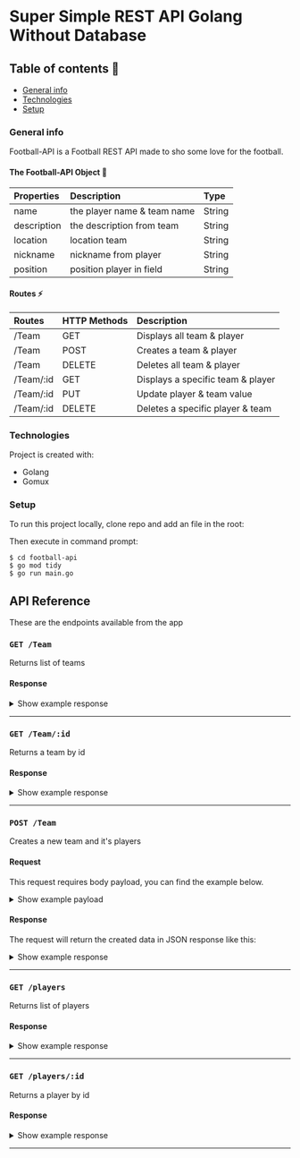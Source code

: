 
# Super Simple REST API Golang Without Database

## Table of contents 👀
* [General info](#general-info)
* [Technologies](#technologies)
* [Setup](#setup)


### General info
 Football-API is a Football REST API made to sho some love for the football.

#### The Football-API Object 🍵
| Properties | Description | Type  |
|:----------- |:---------------|:--------|
|name| the player name & team name | String| 
|description| the description from team | String |
|location| location team | String | 
|nickname| nickname from player |String | 
|position| position player in field | String| 


#### Routes ⚡
| Routes | HTTP Methods| Description
|:------- |:---------------|:--------------
| /Team     | GET                  | Displays all team & player
| /Team      | POST               | Creates a team & player
| /Team      | DELETE            | Deletes all team & player
|/Team/:id| GET     | Displays a specific team & player
|/Team/:id| PUT  | Update player & team value
|/Team/:id| DELETE | Deletes a specific player & team
	
### Technologies
Project is created with:

* Golang
* Gomux

### Setup
To run this project locally, clone repo and add an file in the root:

Then execute in command prompt:
```
$ cd football-api
$ go mod tidy
$ go run main.go
```
## API Reference

These are the endpoints available from the app

### `GET /Team`

Returns list of teams 

#### Response

<details><summary>Show example response</summary>
<p>

```json
{
  "meta": {
    "code": 200
  },
  "data": [
    {
      "id": "5f6a5d6129b2289c40b7444b",
      "name": "AC Milan 2",
      "description": "some-description",
      "location": "Italy",
      "players": [
        {
          "id": "5f6a5d6129b2289c40b74448",
          "name": "John Doe 1",
          "nickname": "Lolo",
          "position": "forward",
          "created_at": "2020-09-22T20:24:01.872Z"
        }
      ],
      "created_at": "2020-09-22T20:24:01.846Z"
    }
  ]
}
```

</p>
</details>

---

### `GET /Team/:id`

Returns a team by id

#### Response

<details><summary>Show example response</summary>
<p>

```json
{
  "meta": {
    "code": 200
  },
  "data": {
    "id": "5f6a5d6129b2289c40b7444b",
    "name": "AC Milan 2",
    "description": "some-description",
    "location": "Italy",
    "players": [
      {
        "id": "5f6a5d6129b2289c40b74448",
        "name": "John Doe 1",
        "nickname": "Lolo",
        "position": "forward",
        "created_at": "2020-09-22T20:24:01.872Z"
      }
    ],
    "created_at": "2020-09-22T20:24:01.846Z"
  }
}
```

</p>
</details>

---

### `POST /Team`

Creates a new team and it's players

#### Request 

This request requires body payload, you can find the example below.

<details><summary>Show example payload</summary>
<p>

```json
{
  "id":"4",
  "name": "AC Milan 2",
  "description": "some-description",
  "location": "Italy",
  "players": [
    {
      "id":"3",
      "name": "John Doe 1",
      "nickname": "Lolo",
      "position": "forward"
    }
  ]
}
```
</p>
</details>

#### Response

The request will return the created data in JSON response like this:

<details><summary>Show example response</summary>
<p>

```json
{
  "meta": {
    "code": 200
  },
  "data": {
    "id": "5f6a5d6129b2289c40b7444b",
    "name": "AC Milan 2",
    "description": "some-description",
    "location": "Italy",
    "players": [
      {
        "id": "5f6a5d6129b2289c40b74448",
        "name": "John Doe 1",
        "nickname": "Lolo",
        "position": "forward",
        "created_at": "2020-09-22T20:24:01.872Z"
      }
    ],
    "created_at": "2020-09-22T20:24:01.846Z"
  }
}
```

</p>
</details>

---

### `GET /players`

Returns list of players 

#### Response

<details><summary>Show example response</summary>
<p>

```json
{
  "meta": {
    "code": 200
  },
  "data": [
    {
      "id": "5f6a5c31d7c451c369802c02",
      "name": "John Doe 1",
      "nickname": "Lolo",
      "position": "forward",
      "created_at": "2020-09-22T20:18:57.957Z"
    }
  ]
}
```

</p>
</details>

---


### `GET /players/:id`

Returns a player by id

#### Response

<details><summary>Show example response</summary>
<p>

```json
{
  "meta": {
    "code": 200
  },
  "data": {
    "id": "5f6a5c31d7c451c369802c02",
    "name": "John Doe 1",
    "nickname": "Lolo",
    "position": "forward",
    "created_at": "2020-09-22T20:18:57.957Z"
  }
}
```

</p>
</details>

---

	
